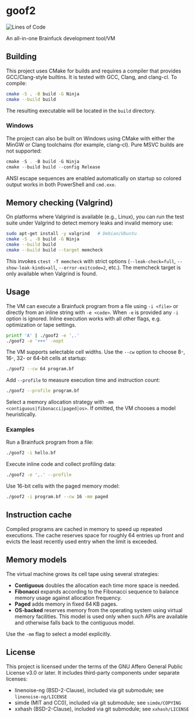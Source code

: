 # goof2
![Lines of Code](https://tokei.rs/b1/github/mkot2/goof2?category=code)

An all-in-one Brainfuck development tool/VM

## Building

This project uses CMake for builds and requires a compiler that provides
GCC/Clang-style builtins. It is tested with GCC, Clang, and clang-cl. To
compile:

```sh
cmake -S . -B build -G Ninja
cmake --build build
```

The resulting executable will be located in the `build` directory.

### Windows

The project can also be built on Windows using CMake with either the
MinGW or Clang toolchains (for example, clang-cl). Pure MSVC builds are
not supported:

```powershell
cmake -S . -B build -G Ninja
cmake --build build --config Release
```

ANSI escape sequences are enabled automatically on startup so colored
output works in both PowerShell and `cmd.exe`.

## Memory checking (Valgrind)

On platforms where Valgrind is available (e.g., Linux), you can run the
test suite under Valgrind to detect memory leaks and invalid memory use:

```sh
sudo apt-get install -y valgrind   # Debian/Ubuntu
cmake -S . -B build -G Ninja
cmake --build build
cmake --build build --target memcheck
```

This invokes `ctest -T memcheck` with strict options
(`--leak-check=full`, `--show-leak-kinds=all`, `--error-exitcode=2`, etc.).
The memcheck target is only available when Valgrind is found.

## Usage

The VM can execute a Brainfuck program from a file using `-i <file>` or directly from
an inline string with `-e <code>`. When `-e` is provided any `-i` option is ignored.
Inline execution works with all other flags, e.g. optimization or tape settings.

```sh
printf 'A' | ./goof2 -e ',.'
./goof2 -e '+++' -nopt
```

The VM supports selectable cell widths. Use the `--cw` option to choose 8-, 16-, 32- or 64-bit
cells at startup:

```sh
./goof2 --cw 64 program.bf
```

Add `--profile` to measure execution time and instruction count:

```sh
./goof2 --profile program.bf
```

Select a memory allocation strategy with `-mm <contiguous|fibonacci|paged|os>`. If omitted,
the VM chooses a model heuristically.

### Examples

Run a Brainfuck program from a file:

```sh
./goof2 -i hello.bf
```

Execute inline code and collect profiling data:

```sh
./goof2 -e ',.' --profile
```

Use 16-bit cells with the paged memory model:

```sh
./goof2 -i program.bf --cw 16 -mm paged
```

## Instruction cache

Compiled programs are cached in memory to speed up repeated executions. The cache reserves
space for roughly 64 entries up front and evicts the least recently used entry when the
limit is exceeded.

## Memory models

The virtual machine grows its cell tape using several strategies:

- **Contiguous** doubles the allocation each time more space is needed.
- **Fibonacci** expands according to the Fibonacci sequence to balance
  memory usage against allocation frequency.
- **Paged** adds memory in fixed 64 KB pages.
- **OS-backed** reserves memory from the operating system using virtual
  memory facilities. This model is used only when such APIs are available
  and otherwise falls back to the contiguous model.

Use the `-mm` flag to select a model explicitly.

## License

This project is licensed under the terms of the GNU Affero General Public
License v3.0 or later. It includes third-party components under separate licenses:
- linenoise-ng (BSD-2-Clause), included via git submodule; see `linenoise-ng/LICENSE`
- simde (MIT and CC0), included via git submodule; see `simde/COPYING`
 - xxhash (BSD-2-Clause), included via git submodule; see `xxhash/LICENSE`
